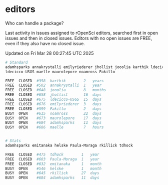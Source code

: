 # editors

Who can handle a package?

Last activity in issues assigned to rOpenSci editors, searched first in open
issues and then in closed issues. Editors with no open issues are FREE, even if
they also have no closed issue.


Updated on Fri Mar 28 00:27:45 UTC 2025

```bash
# Standard
adamhsparks annakrystalli emilyriederer jhollist jooolia karthik ldecicco
ldecicco-USGS maelle maurolepore noamross Pakillo

FREE  CLOSED  #358  karthik        2   years
FREE  CLOSED  #502  annakrystalli  1   year
FREE  CLOSED  #648  jooolia        8   months
FREE  CLOSED  #658  jhollist       16  days
FREE  CLOSED  #675  ldecicco-USGS  15  days
FREE  CLOSED  #676  emilyriederer  3   days
FREE  CLOSED  #599  Pakillo        2   days
BUSY  OPEN    #615  noamross       22  days
BUSY  OPEN    #673  maurolepore    17  days
BUSY  OPEN    #684  adamhsparks    11  days
BUSY  OPEN    #686  maelle         7   hours


# Stats
adamhsparks emitanaka helske Paula-Moraga rkillick tdhock

FREE  CLOSED  #475  tdhock        1   year
FREE  CLOSED  #603  Paula-Moraga  1   year
FREE  CLOSED  #632  emitanaka     1   month
BUSY  OPEN    #546  helske        1   month
BUSY  OPEN    #645  rkillick      27  days
BUSY  OPEN    #684  adamhsparks   11  days
```
